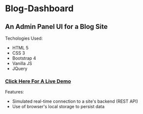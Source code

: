 # Blog-Dashboard  
## An Admin Panel UI for a Blog Site  

Techologies Used:
   - HTML 5
   - CSS 3
   - Bootstrap 4
   - Vanilla JS
   - JQuery

### [Click Here For A Live Demo](https://blog-admin-ui.netlify.com/index.html)

Features: 

- Simulated real-time connection to a site's backend (REST API)
- Use of browser's local storage to persist data
